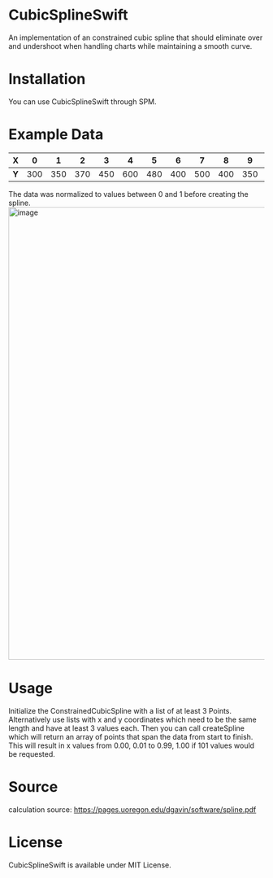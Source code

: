 # CubicSplineSwift

An implementation of an constrained cubic spline that should eliminate over and undershoot when handling charts while maintaining a smooth curve.

# Installation
You can use CubicSplineSwift through SPM.

# Example Data
| **X** |  0  |  1  |  2  |  3  |  4  |  5  |  6  |  7  |  8  |  9  |  10  |  11  |  12  |
|-------|-----|-----|-----|-----|-----|-----|-----|-----|-----|-----|------|------|------|
| **Y** | 300 | 350 | 370 | 450 | 600 | 480 | 400 | 500 | 400 | 350 | 400  | 600  | 450  | 

The data was normalized to values between 0 and 1 before creating the spline.
<img width="890" alt="image" src="https://user-images.githubusercontent.com/51718801/139538281-15b2e56b-10be-4f85-a025-b9226b3d63c2.png">

# Usage
Initialize the ConstrainedCubicSpline with a list of at least 3 Points.
Alternatively use lists with x and y coordinates which need to be the same length and have at least 3 values each.
Then you can call createSpline which will return an array of points that span the data from start to finish.
This will result in x values from 0.00, 0.01 to 0.99, 1.00 if 101 values would be requested.
# Source
calculation source: https://pages.uoregon.edu/dgavin/software/spline.pdf
# License
CubicSplineSwift is available under MIT License.
